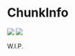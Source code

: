 # ChunkInfo
![](https://img.shields.io/github/stars/NoahvdAa/ChunkInfo.svg?style=for-the-badge) ![](https://img.shields.io/github/issues/NoahvdAa/ChunkInfo.svg?style=for-the-badge)

W.I.P.

